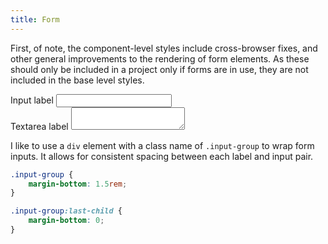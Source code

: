 ```yaml
---
title: Form
---
```

First, of note, the component-level styles include cross-browser fixes, and other general improvements to the rendering of form elements. As these should only be included in a project only if forms are in use, they are not included in the base level styles.

<div class="stage">
    <form class="form">
        <div class="input-group">
            <label for="text">Input label</label>
            <input type="text" id="text">
        </div>
        <div class="input-group">
            <label for="textarea">Textarea label</label>
            <textarea id="textarea"></textarea>
        </div>
    </form>
</div>

I like to use a `div` element with a class name of `.input-group` to wrap form inputs. It allows for consistent spacing between each label and input pair.

```css
.input-group {
    margin-bottom: 1.5rem;
}

.input-group:last-child {
    margin-bottom: 0;
}
```